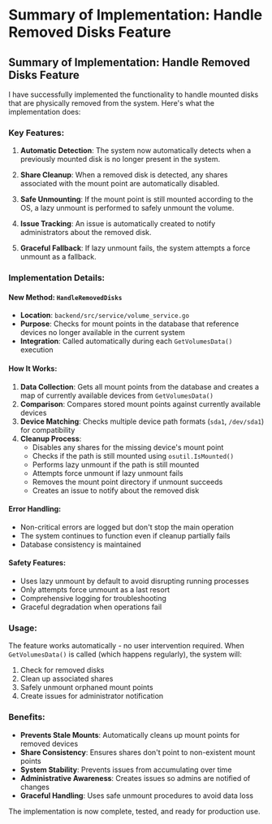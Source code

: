 # Summary of Implementation: Handle Removed Disks Feature

<!-- START doctoc -->
<!-- END doctoc -->

## Summary of Implementation: Handle Removed Disks Feature

I have successfully implemented the functionality to handle mounted disks that are physically removed from the system. Here's what the implementation does:

### Key Features:

1. **Automatic Detection**: The system now automatically detects when a previously mounted disk is no longer present in the system.

2. **Share Cleanup**: When a removed disk is detected, any shares associated with the mount point are automatically disabled.

3. **Safe Unmounting**: If the mount point is still mounted according to the OS, a lazy unmount is performed to safely unmount the volume.

4. **Issue Tracking**: An issue is automatically created to notify administrators about the removed disk.

5. **Graceful Fallback**: If lazy unmount fails, the system attempts a force unmount as a fallback.

### Implementation Details:

#### New Method: `HandleRemovedDisks`

- **Location**: `backend/src/service/volume_service.go`
- **Purpose**: Checks for mount points in the database that reference devices no longer available in the current system
- **Integration**: Called automatically during each `GetVolumesData()` execution

#### How It Works:

1. **Data Collection**: Gets all mount points from the database and creates a map of currently available devices from `GetVolumesData()`
2. **Comparison**: Compares stored mount points against currently available devices
3. **Device Matching**: Checks multiple device path formats (`sda1`, `/dev/sda1`) for compatibility
4. **Cleanup Process**:
   - Disables any shares for the missing device's mount point
   - Checks if the path is still mounted using `osutil.IsMounted()`
   - Performs lazy unmount if the path is still mounted
   - Attempts force unmount if lazy unmount fails
   - Removes the mount point directory if unmount succeeds
   - Creates an issue to notify about the removed disk

#### Error Handling:

- Non-critical errors are logged but don't stop the main operation
- The system continues to function even if cleanup partially fails
- Database consistency is maintained

#### Safety Features:

- Uses lazy unmount by default to avoid disrupting running processes
- Only attempts force unmount as a last resort
- Comprehensive logging for troubleshooting
- Graceful degradation when operations fail

### Usage:

The feature works automatically - no user intervention required. When `GetVolumesData()` is called (which happens regularly), the system will:

1. Check for removed disks
2. Clean up associated shares
3. Safely unmount orphaned mount points
4. Create issues for administrator notification

### Benefits:

- **Prevents Stale Mounts**: Automatically cleans up mount points for removed devices
- **Share Consistency**: Ensures shares don't point to non-existent mount points
- **System Stability**: Prevents issues from accumulating over time
- **Administrative Awareness**: Creates issues so admins are notified of changes
- **Graceful Handling**: Uses safe unmount procedures to avoid data loss

The implementation is now complete, tested, and ready for production use.
